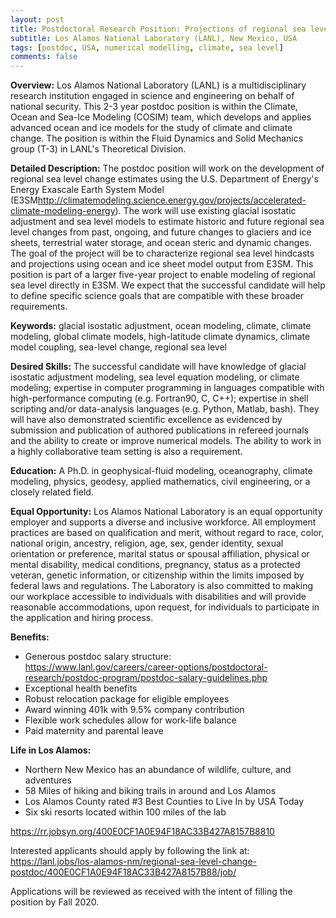 ```yaml
---
layout: post
title: Postdoctoral Research Position: Projections of regional sea level changes using the Energy Exascale Earth System Model
subtitle: Los Alamos National Laboratory (LANL), New Mexico, USA
tags: [postdoc, USA, numerical modelling, climate, sea level]
comments: false
---
```



**Overview:** Los Alamos National Laboratory (LANL) is a multidisciplinary research institution engaged in science and engineering on behalf of national security. This 2-3 year postdoc position is within the Climate, Ocean and Sea-Ice Modeling (COSIM) team, which develops and applies advanced ocean and ice models for the study of climate and climate change. The position is within the Fluid Dynamics and Solid Mechanics group (T-3) in LANL's Theoretical Division.


**Detailed Description:** The postdoc position will work on the development of regional sea level change estimates using the U.S. Department of Energy's Energy Exascale Earth System Model (E3SM<http://climatemodeling.science.energy.gov/projects/accelerated-climate-modeling-energy>). The work will use existing glacial isostatic adjustment and sea level models to estimate historic and future regional sea level changes from past, ongoing, and future changes to glaciers and ice sheets, terrestrial water storage, and ocean steric and dynamic changes.  The goal of the project will be to characterize regional sea level hindcasts and projections using ocean and ice sheet model output from E3SM.  This position is part of a larger five-year project to enable modeling of regional sea level directly in E3SM. We expect that the successful candidate will help to define specific science goals that are compatible with these broader requirements.


**Keywords:** glacial isostatic adjustment, ocean modeling, climate, climate modeling, global climate models, high-latitude climate dynamics, climate model coupling, sea-level change, regional sea level


**Desired Skills:** The successful candidate will have knowledge of glacial isostatic adjustment modeling, sea level equation modeling, or climate modeling; expertise in computer programming in languages compatible with high-performance computing (e.g. Fortran90, C, C++); expertise in shell scripting and/or data-analysis languages (e.g. Python, Matlab, bash). They will have also demonstrated scientific excellence as evidenced by submission and publication of authored publications in refereed journals and the ability to create or improve numerical models. The ability to work in a highly collaborative team setting is also a requirement.


**Education:** A Ph.D. in geophysical-fluid modeling, oceanography, climate modeling, physics, geodesy, applied mathematics, civil engineering, or a closely related field.


**Equal Opportunity:** Los Alamos National Laboratory is an equal opportunity employer and supports a diverse and inclusive workforce. All employment practices are based on qualification and merit, without regard to race, color, national origin, ancestry, religion, age, sex, gender identity, sexual orientation or preference, marital status or spousal affiliation, physical or mental disability, medical conditions, pregnancy, status as a protected veteran, genetic information, or citizenship within the limits imposed by federal laws and regulations.  The Laboratory is also committed to making our workplace accessible to individuals with disabilities and will provide reasonable accommodations, upon request, for individuals to participate in the application and hiring process.


**Benefits:**

  *   Generous postdoc salary structure: https://www.lanl.gov/careers/career-options/postdoctoral-research/postdoc-program/postdoc-salary-guidelines.php
  *   Exceptional health benefits
  *   Robust relocation package for eligible employees
  *   Award winning 401k with 9.5% company contribution
  *   Flexible work schedules allow for work-life balance
  *   Paid maternity and parental leave


**Life in Los Alamos:**

  *   Northern New Mexico has an abundance of wildlife, culture, and adventures
  *   58 Miles of hiking and biking trails in around and Los Alamos
  *   Los Alamos County rated #3 Best Counties to Live In by USA Today
  *   Six ski resorts located within 100 miles of the lab


<https://rr.jobsyn.org/400E0CF1A0E94F18AC33B427A8157B8810>


Interested applicants should apply by following the link at:  <https://lanl.jobs/los-alamos-nm/regional-sea-level-change-postdoc/400E0CF1A0E94F18AC33B427A8157B88/job/>


Applications will be reviewed as received with the intent of filling the position by Fall 2020.
